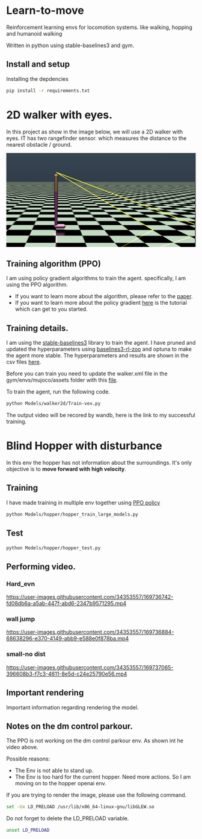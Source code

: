 # Learn-to-move
Reinforcement learning envs for locomotion systems. like walking, hopping and humanoid walking

Written in python using stable-baselines3 and gym.

## Install and setup
Installing the depdencies
```bash
pip install -r requirements.txt
```

# 2D walker with eyes.

In this project as show in the image below, we will use a 2D walker with eyes. IT has two rangefinder sensor. which measures the distance to the nearest obstacle / ground. 

![](docs/images/walker/walker2d.png)

## Training algorithm (PPO)
I am using policy gradient algorithms to train the agent. specifically, I am using the PPO algorithm.

- If you want to learn more about the algorithm, please refer to the [paper](https://arxiv.org/abs/1707.06347).
- If you want to learn more about the policy gradient [here](https://youtu.be/y3oqOjHilio) is the tutorial which can get to you started. 

## Training details.
I am using the [stable-baselines3](https://github.com/DLR-RM/stable-baselines3) library to train the agent. I have pruned and updated the hyperparameters using [baselines3-rl-zoo](https://github.com/DLR-RM/rl-baselines3-zoo) and optuna to make the agent more stable. The hyperparameters and results are shown in the csv files [here](docs/images/walker/hyperparms).


Before you can train you need to update the walker.xml file in the gym/envs/mujoco/assets folder with this [file](gym_envs/walker_openai/mujoco_models/walker2d.xml).


To train the agent, run the following code.

```bash
python Models/walker2d/Train-vev.py
```

The output video will be recored by wandb, here is the link to my successful training.

[](https://wandb.ai/continuous-optimization/hopper-env/reports/--VmlldzoyMjQzNzQ2?accessToken=erph06s1g4xxx71wh2cbyst8bnf13h9qts3revmayqsjfct5t5qv1s5tpbm7htcr)


# Blind Hopper with disturbance

In this env the hopper has not information about the surroundings. It's only objective is to **move forward with high velocity**.





## Training

I have made training in multiple env together using [PPO policy](https://stable-baselines3.readthedocs.io/en/master/modules/ppo.html)

```bash
python Models/hopper/hopper_train_large_models.py
```


## Test
```bash
python Models/hopper/hopper_test.py
```

## Performing video.

### Hard_evn
https://user-images.githubusercontent.com/34353557/169736742-fd08db6a-a5ab-447f-abd6-2347b9571295.mp4

### wall jump

https://user-images.githubusercontent.com/34353557/169736884-68638296-e370-4149-abb9-e588e0f878ba.mp4

### small-no dist

https://user-images.githubusercontent.com/34353557/169737065-396608b3-f7c3-4611-8e5d-c24e25790e56.mp4






## Important rendering
Important information regarding rendering the model. 




## Notes on the dm control parkour.

The PPO is not working on the dm control parkour env.
As shown int he video above.

Possible reasons:
- The Env is not able to stand up.
- The Env is too hard for the current hopper. Need more actions.
So I am moving on to the hopper openai env. 
 
 
If you are trying to render the image, please use the following command.

```bash
set -Ux LD_PRELOAD /usr/lib/x86_64-linux-gnu/libGLEW.so
```


Do not forget to delete the LD_PRELOAD variable.
```bash
unset LD_PRELOAD
```
